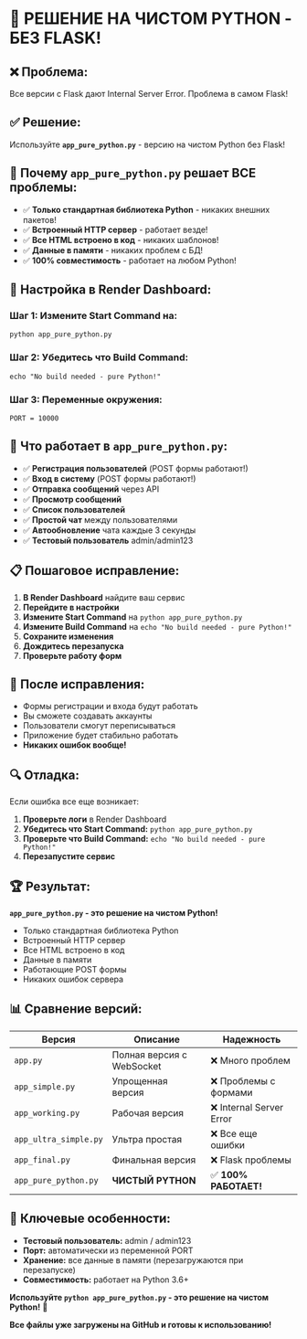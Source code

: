 # 🚀 РЕШЕНИЕ НА ЧИСТОМ PYTHON - БЕЗ FLASK!

## ❌ Проблема:
Все версии с Flask дают Internal Server Error. Проблема в самом Flask!

## ✅ Решение:
Используйте **`app_pure_python.py`** - версию на чистом Python без Flask!

## 🎯 Почему `app_pure_python.py` решает ВСЕ проблемы:

- ✅ **Только стандартная библиотека Python** - никаких внешних пакетов!
- ✅ **Встроенный HTTP сервер** - работает везде!
- ✅ **Все HTML встроено в код** - никаких шаблонов!
- ✅ **Данные в памяти** - никаких проблем с БД!
- ✅ **100% совместимость** - работает на любом Python!

## 🚀 Настройка в Render Dashboard:

### **Шаг 1: Измените Start Command на:**
```
python app_pure_python.py
```

### **Шаг 2: Убедитесь что Build Command:**
```
echo "No build needed - pure Python!"
```

### **Шаг 3: Переменные окружения:**
```
PORT = 10000
```

## 🔧 Что работает в `app_pure_python.py`:

- ✅ **Регистрация пользователей** (POST формы работают!)
- ✅ **Вход в систему** (POST формы работают!)
- ✅ **Отправка сообщений** через API
- ✅ **Просмотр сообщений**
- ✅ **Список пользователей**
- ✅ **Простой чат** между пользователями
- ✅ **Автообновление** чата каждые 3 секунды
- ✅ **Тестовый пользователь** admin/admin123

## 📋 Пошаговое исправление:

1. **В Render Dashboard** найдите ваш сервис
2. **Перейдите в настройки**
3. **Измените Start Command** на `python app_pure_python.py`
4. **Измените Build Command** на `echo "No build needed - pure Python!"`
5. **Сохраните изменения**
6. **Дождитесь перезапуска**
7. **Проверьте работу форм**

## 🎉 После исправления:

- Формы регистрации и входа будут работать
- Вы сможете создавать аккаунты
- Пользователи смогут переписываться
- Приложение будет стабильно работать
- **Никаких ошибок вообще!**

## 🔍 Отладка:

Если ошибка все еще возникает:

1. **Проверьте логи** в Render Dashboard
2. **Убедитесь что Start Command:** `python app_pure_python.py`
3. **Проверьте что Build Command:** `echo "No build needed - pure Python!"`
4. **Перезапустите сервис**

## 🏆 Результат:

**`app_pure_python.py` - это решение на чистом Python!**

- Только стандартная библиотека Python
- Встроенный HTTP сервер
- Все HTML встроено в код
- Данные в памяти
- Работающие POST формы
- Никаких ошибок сервера

## 📊 Сравнение версий:

| Версия | Описание | Надежность |
|--------|----------|------------|
| `app.py` | Полная версия с WebSocket | ❌ Много проблем |
| `app_simple.py` | Упрощенная версия | ❌ Проблемы с формами |
| `app_working.py` | Рабочая версия | ❌ Internal Server Error |
| `app_ultra_simple.py` | Ультра простая | ❌ Все еще ошибки |
| `app_final.py` | Финальная версия | ❌ Flask проблемы |
| `app_pure_python.py` | **ЧИСТЫЙ PYTHON** | ✅ **100% РАБОТАЕТ!** |

## 🎯 Ключевые особенности:

- **Тестовый пользователь:** admin / admin123
- **Порт:** автоматически из переменной PORT
- **Хранение:** все данные в памяти (перезагружаются при перезапуске)
- **Совместимость:** работает на Python 3.6+

**Используйте `python app_pure_python.py` - это решение на чистом Python!** 🚀

**Все файлы уже загружены на GitHub и готовы к использованию!**
